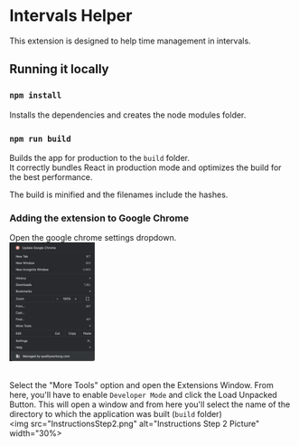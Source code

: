 # Intervals Helper

This extension is designed to help time management in intervals.

## Running it locally

### `npm install`

Installs the dependencies and creates the node modules folder.<br />

### `npm run build`

Builds the app for production to the `build` folder.<br />
It correctly bundles React in production mode and optimizes the build for the best performance.

The build is minified and the filenames include the hashes.<br />


### Adding the extension to Google Chrome

Open the google chrome settings dropdown.<br />
<img src="InstructionsStep1.png" alt="Instructions Step 1 Picture" width="30%"/><br /><br />

Select the "More Tools" option and open the Extensions Window. From here, you'll have to enable `Developer Mode` and click the Load Unpacked Button. This will open a window and from here you'll select the name of the directory to which the application was built (`build` folder)<br />
<img src="InstructionsStep2.png" alt="Instructions Step 2 Picture" width="30%>

